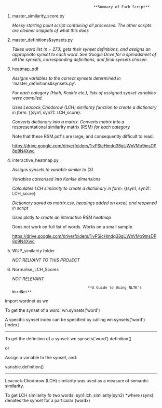                               
                                             **Summary of Each Script**
1. master_similarity_score.py
     
     *Messy starting point script containing all processes. The other scripts are cleaner snippets of what this does*

2. master_definitions&synsets.py
      
      *Takes word list (n = 273) gets their synset definitions, and assigns an appropriate synset to each word. See Google Drive for a spreadsheet of all the synsets, corresponding definitions, and final synsets chosen.*

3. heatmap_pdf
      
      *Assigns variables to the correct synsets determined in* 'master_definitions&synsets.py'.
      
      *For each category (Huth, Konkle etc.), lists of assigned synset variables were compiled.*
      
      *Uses Leacock_Chodorow (LCH) similarity function to create a dictionary in form*: {(syn1, syn2): LCH_score}.
      
      *Converts dictionary into a matrix. Converts matrix into a* respresentational similarity matrix (RSM) *for each category*
      
      Note that these RSM.pdf's are large, and consequently difficult to read.
      
      https://drive.google.com/drive/folders/1ivPSicHmdq38gUWnVMo9msDP8p9N4Xwc

4. interactive_heatmap.py
      
      *Assigns synsets to variable similar to* (3)
      
      *Variables cateorised into Konkle dimensions*
      
      *Calculates LCH similarity to create a dictionary in form*: {(syn1, syn2): LCH_score}
      
      *Dictionary saved as matrix.csv, headings added on excel, and reopened in script*
      
      *Uses* plotly *to create an interactive RSM heatmap*
      
      Does not work on full list of words. Works on a small sample. 
      
      https://drive.google.com/drive/folders/1ivPSicHmdq38gUWnVMo9msDP8p9N4Xwc
       
5. WUP_similarity folder
      
      *NOT RELVANT TO THIS PROJECT*
      
6. Normalise_LCH_Scores
      
      *NOT RELEVANT*



                                          **A Guide to Using NLTK's WordNet**
                                              
import wordnet as wn

To get the synset of a word: wn.synsets('word')

A specific synset index can be specified by calling wn.synsets('word')[index]

----------------------------------------------------------------------------------------------
  
To get the definition of a synset:
wn.synsets('word').definition()
  
or

Assign a variable to the synset, and:

variable.definition()
  
-----------------------------------------------------------------------------------------------
Leacock-Chodorow (LCH) similarity was used as a measure of semantic similarity.

To get LCH similarity fo two words:
syn1.lch_similarity(syn2)
*where (synx) denotes the synset for a particular (wordx)


  
